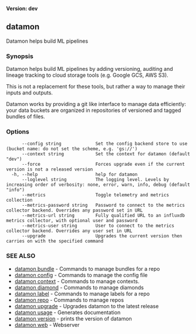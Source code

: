 **Version: dev**

## datamon

Datamon helps build ML pipelines

### Synopsis

Datamon helps build ML pipelines by adding versioning, auditing and lineage tracking to cloud storage tools
(e.g. Google GCS, AWS S3).

This is not a replacement for these tools, but rather a way to manage their inputs and outputs.

Datamon works by providing a git like interface to manage data efficiently:
your data buckets are organized in repositories of versioned and tagged bundles of files.


### Options

```
      --config string             Set the config backend store to use (bucket name: do not set the scheme, e.g. 'gs://')
      --context string            Set the context for datamon (default "dev")
      --force                     Forces upgrade even if the current version is not a released version
  -h, --help                      help for datamon
      --loglevel string           The logging level. Levels by increasing order of verbosity: none, error, warn, info, debug (default "info")
      --metrics                   Toggle telemetry and metrics collection
      --metrics-password string   Password to connect to the metrics collector backend. Overrides any password set in URL
      --metrics-url string        Fully qualified URL to an influxdb metrics collector, with optional user and password
      --metrics-user string       User to connect to the metrics collector backend. Overrides any user set in URL
      --upgrade                   Upgrades the current version then carries on with the specified command
```

### SEE ALSO

* [datamon bundle](datamon_bundle.md)	 - Commands to manage bundles for a repo
* [datamon config](datamon_config.md)	 - Commands to manage the config file
* [datamon context](datamon_context.md)	 - Commands to manage contexts.
* [datamon diamond](datamon_diamond.md)	 - Commands to manage diamonds
* [datamon label](datamon_label.md)	 - Commands to manage labels for a repo
* [datamon repo](datamon_repo.md)	 - Commands to manage repos
* [datamon upgrade](datamon_upgrade.md)	 - Upgrades datamon to the latest release
* [datamon usage](datamon_usage.md)	 - Generates documentation
* [datamon version](datamon_version.md)	 - prints the version of datamon
* [datamon web](datamon_web.md)	 - Webserver


